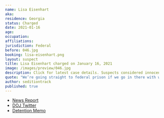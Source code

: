 ```yaml
---
name: Lisa Eisenhart
aka:
residence: Georgia
status: Charged
date: 2021-01-16
age:
occupation:
affiliations:
jurisdiction: Federal
before: 046.jpg
booking: lisa-eisenhart.png
layout: suspect
title: Lisa Eisenhart charged on January 16, 2021
image: /images/preview/046.jpg
description: Click for latest case details. Suspects considered innocent until proven guilty.
quote: "We’re going straight to federal prison if we go in there with weapons."
author: seditiontrack
published: true
---
```


- [News Report](https://www.wsbtv.com/news/local/georgia-woman-arrested-after-being-caught-us-capitol-surveillance-video-with-zip-ties/JEYL42TAJFCX5LRZKYHGVY5F3U/)
- [DOJ Twitter](https://twitter.com/USAO_MDTN/status/1350555131494989827?s=20)
- [Detention Memo](https://www.courtlistener.com/recap/gov.uscourts.tnmd.85025/gov.uscourts.tnmd.85025.8.0.pdf)
